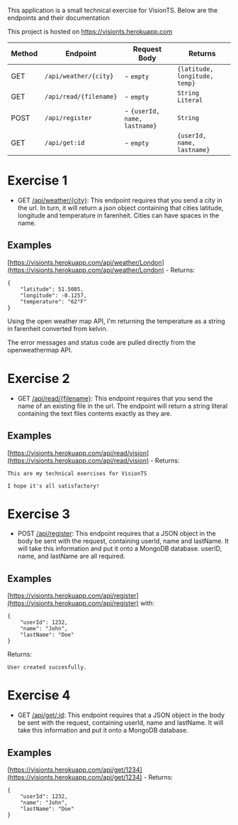 This application is a small technical exercise for VisionTS. Below are the endpoints and their documentation

This project is hosted on https://visionts.herokuapp.com

| Method | Endpoint              | Request Body                | Returns                      |
| ------ | --------------------- | --------------------------- | ---------------------------- |
| GET    | `/api/weather/{city}` | - `empty`                   | `{latitude, longitude, temp}`|
| GET    | `/api/read/{filename}`| - `empty`                   | `String Literal`             |
| POST   | `/api/register`       | - `{userId, name, lastname}`| `String`                     |
| GET    | `/api/get:id`         | - `empty`                   | `{userId, name, lastname}`   |

# Exercise 1
- GET [/api/weather/{city}](): This endpoint requires that you send a city in the url. In turn, it will return a json object containing that cities latitude, longitude and temperature in farenheit. Cities can have spaces in the name.
## Examples
[https://visionts.herokuapp.com/api/weather/London](https://visionts.herokuapp.com/api/weather/London) - Returns:

    {
        "latitude": 51.5085,
        "longitude": -0.1257,
        "temperature": "62°F"
    }

Using the open weather map API, I'm returning the temperature as a string in farenheit converted from kelvin.

The error messages and status code are pulled directly from the openweathermap API.

# Exercise 2
- GET [/api/read/{filename}](): This endpoint requires that you send the name of an existing file in the url. The endpoint will return a string literal containing the text files contents exactly as they are.
## Examples
[https://visionts.herokuapp.com/api/read/vision](https://visionts.herokuapp.com/api/read/vision) - Returns:

    This are my technical exercises for VisionTS

    I hope it's all satisfactory!

# Exercise 3
- POST [/api/register](): This endpoint requires that a JSON object in the body be sent with the request, containing userId, name and lastName. It will take this information and put it onto a MongoDB database. userID, name, and lastName are all required.
## Examples
[https://visionts.herokuapp.com/api/register](https://visionts.herokuapp.com/api/register) with:

    {
        "userId": 1232,
        "name": "John",
        "lastName": "Doe"
    }
Returns:

    User created succesfully.

# Exercise 4
- GET [/api/get/:id](): This endpoint requires that a JSON object in the body be sent with the request, containing userId, name and lastName. It will take this information and put it onto a MongoDB database.
## Examples
[https://visionts.herokuapp.com/api/get/1234](https://visionts.herokuapp.com/api/get/1234) - Returns:

    {
        "userId": 1232,
        "name": "John",
        "lastName": "Doe"
    }
